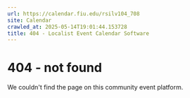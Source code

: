 ```yaml
---
url: https://calendar.fiu.edu/rsilv104_708
site: Calendar
crawled_at: 2025-05-14T19:01:44.153728
title: 404 - Localist Event Calendar Software
---
```


# 404 - not found
We couldn't find the page on this community event platform.
